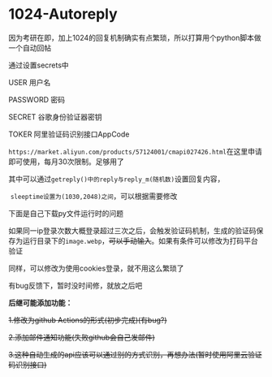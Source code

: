 # 1024-Autoreply

因为考研在即，加上1024的回复机制确实有点繁琐，所以打算用个python脚本做一个自动回帖 

通过设置secrets中

USER             用户名

PASSWORD	     密码

SECRET           谷歌身份验证器密钥

TOKER            阿里验证码识别接口AppCode

`https://market.aliyun.com/products/57124001/cmapi027426.html`在这里申请即可使用，每月30次限制。足够用了

其中可以通过`getreply()中的reply与reply_m(随机数)`设置回复内容，

​						`sleeptime设置为(1030,2048)之间`，可以根据需要修改

下面是自己下载py文件运行时的问题

如果同一ip登录次数大概登录超过三次之后，会触发验证码机制，生成的验证码保存为运行目录下的`image.webp`，~~可以手动输入~~。如果有条件可以修改为打码平台验证

同样，可以修改为使用cookies登录，就不用这么繁琐了

有bug反馈下，暂时没时间修，就放之后吧

**后继可能添加功能：**

~~1.修改为github Actions的形式(初步完成)(有bug?)~~

~~2.添加邮件通知功能(失败github会自己发邮件)~~

~~3.这种自动生成的api应该可以通过别的方式识别，再想办法(暂时使用阿里云验证码识别接口)~~
